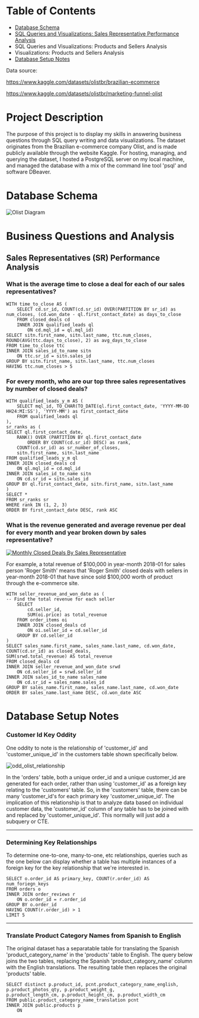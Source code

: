 # Table of Contents
* [Database Schema](https://github.com/rsnyderaustin/Ecommerce-Data-Analysis/blob/main/README.md#database-schema)
* [SQL Queries and Visualizations: Sales Representative Performance Analysis](https://github.com/rsnyderaustin/Ecommerce-Data-Analysis/tree/main?tab=readme-ov-file#sales-analysis)
* SQL Queries and Visualizations: Products and Sellers Analysis
* Visualizations: Products and Sellers Analysis
* [Database Setup Notes](https://github.com/rsnyderaustin/Ecommerce-Data-Analysis/blob/main/README.md#database-setup-notes)

Data source: 

https://www.kaggle.com/datasets/olistbr/brazilian-ecommerce

https://www.kaggle.com/datasets/olistbr/marketing-funnel-olist

# Project Description
The purpose of this project is to display my skills in answering business questions through SQL query writing and data visualizations. The dataset originates from the Brazilian e-commerce company Olist, and is made publicly available through the website Kaggle. For hosting, managing, and querying the dataset, I hosted a PostgreSQL server on my local machine, and managed the database with a mix of the command line tool 'psql' and software DBeaver.

# Database Schema
![Olist Diagram](https://github.com/rsnyderaustin/Ecommerce-Data-Analysis/assets/114520816/2e1c568f-cbf7-4c37-bbf7-736162f19681)

# Business Questions and Analysis
## Sales Representatives (SR) Performance Analysis
### What is the average time to close a deal for each of our sales representatives?
```
WITH time_to_close AS (
	SELECT cd.sr_id, COUNT(cd.sr_id) OVER(PARTITION BY sr_id) as num_closes, (cd.won_date - ql.first_contact_date) as days_to_close
	FROM closed_deals cd 
	INNER JOIN qualified_leads ql
		ON cd.mql_id = ql.mql_id)
SELECT sitn.first_name, sitn.last_name, ttc.num_closes, ROUND(AVG(ttc.days_to_close), 2) as avg_days_to_close
FROM time_to_close ttc
INNER JOIN sales_id_to_name sitn 
	ON ttc.sr_id = sitn.sales_id
GROUP BY sitn.first_name, sitn.last_name, ttc.num_closes
HAVING ttc.num_closes > 5
```
### For every month, who are our top three sales representatives by number of closed deals?
```
WITH qualified_leads_y_m AS (
	SELECT mql_id, TO_CHAR(TO_DATE(ql.first_contact_date, 'YYYY-MM-DD HH24:MI:SS'), 'YYYY-MM') as first_contact_date
	FROM qualified_leads ql 
),
sr_ranks as (
SELECT ql.first_contact_date,
	RANK() OVER (PARTITION BY ql.first_contact_date 
		ORDER BY COUNT(cd.sr_id) DESC) as rank,
	COUNT(cd.sr_id) as sr_number_of_closes,
	sitn.first_name, sitn.last_name
FROM qualified_leads_y_m ql 
INNER JOIN closed_deals cd
	ON ql.mql_id = cd.mql_id
INNER JOIN sales_id_to_name sitn
	ON cd.sr_id = sitn.sales_id
GROUP BY ql.first_contact_date, sitn.first_name, sitn.last_name
)
SELECT *
FROM sr_ranks sr
WHERE rank IN (1, 2, 3)
ORDER BY first_contact_date DESC, rank ASC
```
### What is the revenue generated and average revenue per deal for every month and year broken down by sales representative?

<div class='tableauPlaceholder' id='viz1708894095352' style='position: relative'><noscript><a href='#'><img alt='Monthly Closed Deals By Sales Representative ' src='https:&#47;&#47;public.tableau.com&#47;static&#47;images&#47;Ol&#47;OlistSalesRepAnalysis&#47;Sheet3&#47;1_rss.png' style='border: none' /></a></noscript><object class='tableauViz'  style='display:none;'><param name='host_url' value='https%3A%2F%2Fpublic.tableau.com%2F' /> <param name='embed_code_version' value='3' /> <param name='site_root' value='' /><param name='name' value='OlistSalesRepAnalysis&#47;Sheet3' /><param name='tabs' value='no' /><param name='toolbar' value='yes' /><param name='static_image' value='https:&#47;&#47;public.tableau.com&#47;static&#47;images&#47;Ol&#47;OlistSalesRepAnalysis&#47;Sheet3&#47;1.png' /> <param name='animate_transition' value='yes' /><param name='display_static_image' value='yes' /><param name='display_spinner' value='yes' /><param name='display_overlay' value='yes' /><param name='display_count' value='yes' /><param name='language' value='en-US' /><param name='filter' value='publish=yes' /></object></div>                <script type='text/javascript'>                    var divElement = document.getElementById('viz1708894095352');                    var vizElement = divElement.getElementsByTagName('object')[0];                    vizElement.style.width='100%';vizElement.style.height=(divElement.offsetWidth*0.75)+'px';                    var scriptElement = document.createElement('script');                    scriptElement.src = 'https://public.tableau.com/javascripts/api/viz_v1.js';                    vizElement.parentNode.insertBefore(scriptElement, vizElement);                </script>

For example, a total revenue of $100,000 in year-month 2018-01 for sales person 'Roger Smith' means that 'Roger Smith' closed deals with sellers in year-month 2018-01 that have since sold $100,000 worth of product through the e-commerce site.
```
WITH seller_revenue_and_won_date as (
-- Find the total revenue for each seller
	SELECT 
		cd.seller_id,
		SUM(oi.price) as total_revenue
	FROM order_items oi
	INNER JOIN closed_deals cd
		ON oi.seller_id = cd.seller_id
	GROUP BY cd.seller_id
)
SELECT sales_name.first_name, sales_name.last_name, cd.won_date, COUNT(cd.sr_id) as closed_deals, 
SUM(srwd.total_revenue) AS total_revenue
FROM closed_deals cd
INNER JOIN seller_revenue_and_won_date srwd
	ON cd.seller_id = srwd.seller_id
INNER JOIN sales_id_to_name sales_name
	ON cd.sr_id = sales_name.sales_id
GROUP BY sales_name.first_name, sales_name.last_name, cd.won_date
ORDER BY sales_name.last_name DESC, cd.won_date ASC
```
# Database Setup Notes
### Customer Id Key Oddity
One oddity to note is the relationship of 'customer_id' and 'customer_unique_id' in the customers table shown specifically below. 

![odd_olist_relationship](https://github.com/rsnyderaustin/Ecommerce-Data-Analysis/assets/114520816/7624d5ce-1d73-4a10-8588-a1a08f721406)

In the 'orders' table, both a unique order_id and a unique customer_id are generated for each order, rather than using 'customer_id' as a foreign key relating to the 'customers' table. So, in the 'customers' table, there can be many 'customer_id's for each primary key 'customer_unique_id'. The implication of this relationship is that to analyze data based on individual customer data, the 'customer_id' column of any table has to be joined with and replaced by 'customer_unique_id'. This normally will just add a subquery or CTE.

---
### Determining Key Relationships
To determine one-to-one, many-to-one, etc relationships, queries such as the one below can display whether a table has multiple instances of a foreign key for the key relationship that we're interested in.
```
SELECT o.order_id AS primary_key, COUNT(r.order_id) AS num_foriegn_keys
FROM orders o
INNER JOIN order_reviews r
	ON o.order_id = r.order_id
GROUP BY o.order_id 
HAVING COUNT(r.order_id) > 1
LIMIT 5
```

---
### Translate Product Category Names from Spanish to English
The original dataset has a separatable table for translating the Spanish 'product_category_name' in the 'products' table to English. The query below joins the two tables, replacing the Spanish 'product_category_name' column with the English translations. The resulting table then replaces the original 'products' table.
```
SELECT distinct p.product_id, pcnt.product_category_name_english, p.product_photos_qty, p.product_weight_g,
p.product_length_cm, p.product_height_cm, p.product_width_cm
FROM public.product_category_name_translation pcnt 
INNER JOIN public.products p
	ON 
